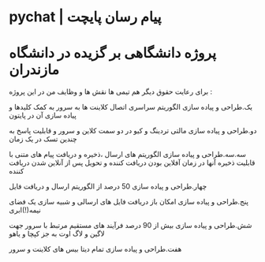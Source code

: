# pychat | پیام رسان پایچت
#  پروژه دانشگاهی بر گزیده در دانشگاه مازندران  

برای رعایت حقوق دیگر هم تیمی ها نقش ها و وظایف من در این پروژه
:  

یک.طراحی و پیاده سازی الگوریتم سراسری اتصال کلاینت ها به سرور به کمک کلیدها و پیاده سازی آن در پایتون  

دو.طراحی و پیاده سازی مالتی تردینگ و کیو در دو سمت کلاین و سرور و قابلیت پاسخ به چندین تسک در یک زمان  

سه.سه.طراحی و پیاده سازی الگوریتم های ارسال ،ذخیره و دریافت پیام های متنی با قابلیت ذخیره
آنها در زمان آفلاین بودن دریافت کننده و تحویل پس از آنلاین شدن دریافت کننده  

چهار.طراحی و پیاده سازی 50 درصد از الگوریتم ارسال و دریافت فایل  

پنج.طراحی و پیاده سازی امکان باز دریافت فایل های ارسالی و شبیه سازی یک فضای نیمه(!)ابری  

شش.طراحی و پیاده سازی بیش از 90 درصد فرآیند های مستقیم مرتبط با سرور جهت لاگین و لاگ اوت به جز کپچا و یاهو  

هفت.طراحی و پیاده سازی تمام دیتا بیس های کلاینت و سرور 

